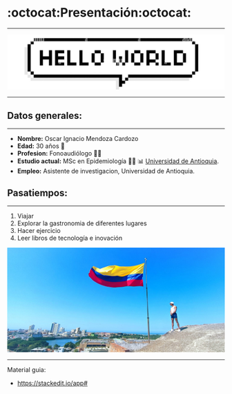 # :octocat:**Presentación**:octocat:
___
![H](hello.jpg)
___
## **Datos generales:**
___
  - **Nombre:** Oscar Ignacio Mendoza Cardozo
  - **Edad:** 30 años 🧑
  - **Profesion:** Fonoaudiólogo  👨‍⚕️
  - **Estudio actual:** MSc en Epidemiología 👨‍🔬 📊 [Universidad de Antioquia](https://n9.cl/yaacj).
  - **Empleo:** Asistente de investigacion, Universidad de Antioquia.
## **Pasatiempos:**
___

  1. Viajar
  2. Explorar la gastronomia de diferentes lugares
  3. Hacer ejercicio
  4. Leer libros de tecnología e inovación 

![](c.jpg)

___
Material guia:

- https://stackedit.io/app#













